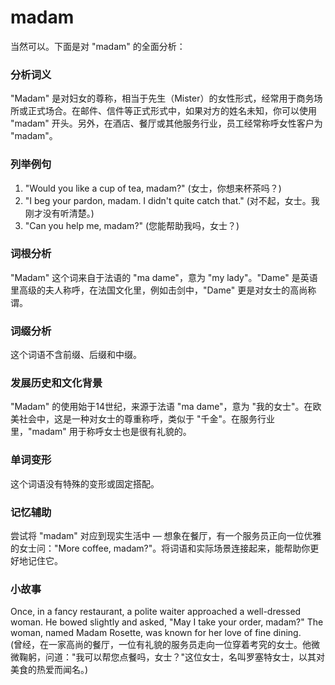 # madam

当然可以。下面是对 "madam" 的全面分析：

  

### 分析词义

  

"Madam" 是对妇女的尊称，相当于先生（Mister）的女性形式，经常用于商务场所或正式场合。在邮件、信件等正式形式中，如果对方的姓名未知，你可以使用 "madam" 开头。另外，在酒店、餐厅或其他服务行业，员工经常称呼女性客户为 "madam"。

  

### 列举例句

  

1.  "Would you like a cup of tea, madam?" (女士，你想来杯茶吗？)
2.  "I beg your pardon, madam. I didn't quite catch that." (对不起，女士。我刚才没有听清楚。)
3.  "Can you help me, madam?" (您能帮助我吗，女士？)

  

### 词根分析

  

"Madam" 这个词来自于法语的 "ma dame"，意为 "my lady"。"Dame" 是英语里高级的夫人称呼，在法国文化里，例如击剑中，"Dame" 更是对女士的高尚称谓。

  

### 词缀分析

  

这个词语不含前缀、后缀和中缀。

  

### 发展历史和文化背景

  

"Madam" 的使用始于14世纪，来源于法语 "ma dame"，意为 "我的女士"。在欧美社会中，这是一种对女士的尊重称呼，类似于 "千金"。在服务行业里，"madam" 用于称呼女士也是很有礼貌的。

  

### 单词变形

  

这个词语没有特殊的变形或固定搭配。

  

### 记忆辅助

  

尝试将 "madam" 对应到现实生活中 — 想象在餐厅，有一个服务员正向一位优雅的女士问："More coffee, madam?"。将词语和实际场景连接起来，能帮助你更好地记住它。

  

### 小故事

  

Once, in a fancy restaurant, a polite waiter approached a well-dressed woman. He bowed slightly and asked, "May I take your order, madam?" The woman, named Madam Rosette, was known for her love of fine dining.  
(曾经，在一家高尚的餐厅，一位有礼貌的服务员走向一位穿着考究的女士。他微微鞠躬，问道："我可以帮您点餐吗，女士？"这位女士，名叫罗塞特女士，以其对美食的热爱而闻名。)
